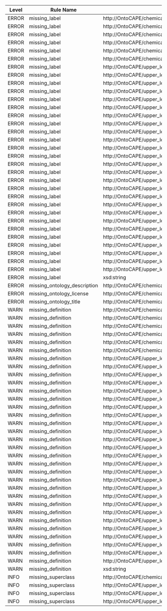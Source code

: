 | Level | Rule Name | Subject | Property | Value |
| --- | --- | --- | --- | --- |
| ERROR | missing_label | http://OntoCAPE/chemical_process_system/CPS_function/process.owl#Batch | rdfs:label |  |
| ERROR | missing_label | http://OntoCAPE/chemical_process_system/CPS_function/process.owl#Continuous | rdfs:label |  |
| ERROR | missing_label | http://OntoCAPE/chemical_process_system/CPS_function/process.owl#IntermediateProduct | rdfs:label |  |
| ERROR | missing_label | http://OntoCAPE/chemical_process_system/CPS_function/process.owl#ProcessState | rdfs:label |  |
| ERROR | missing_label | http://OntoCAPE/chemical_process_system/CPS_function/process.owl#ProcessStep | rdfs:label |  |
| ERROR | missing_label | http://OntoCAPE/chemical_process_system/CPS_function/process.owl#RawMaterial | rdfs:label |  |
| ERROR | missing_label | http://OntoCAPE/upper_level/network_system.owl#enters | rdfs:label |  |
| ERROR | missing_label | http://OntoCAPE/upper_level/network_system.owl#hasInput | rdfs:label |  |
| ERROR | missing_label | http://OntoCAPE/upper_level/network_system.owl#hasOutput | rdfs:label |  |
| ERROR | missing_label | http://OntoCAPE/upper_level/network_system.owl#isPredecessorOf | rdfs:label |  |
| ERROR | missing_label | http://OntoCAPE/upper_level/network_system.owl#isSuccessorOf | rdfs:label |  |
| ERROR | missing_label | http://OntoCAPE/upper_level/network_system.owl#leaves | rdfs:label |  |
| ERROR | missing_label | http://OntoCAPE/upper_level/system.owl#ExtensibleValueSet | rdfs:label |  |
| ERROR | missing_label | http://OntoCAPE/upper_level/system.owl#FixedValueSet | rdfs:label |  |
| ERROR | missing_label | http://OntoCAPE/upper_level/system.owl#PhysicalDimension | rdfs:label |  |
| ERROR | missing_label | http://OntoCAPE/upper_level/system.owl#Property | rdfs:label |  |
| ERROR | missing_label | http://OntoCAPE/upper_level/system.owl#QualitativeValue | rdfs:label |  |
| ERROR | missing_label | http://OntoCAPE/upper_level/system.owl#QuantitativeValue | rdfs:label |  |
| ERROR | missing_label | http://OntoCAPE/upper_level/system.owl#System | rdfs:label |  |
| ERROR | missing_label | http://OntoCAPE/upper_level/system.owl#UnitOfMeasure | rdfs:label |  |
| ERROR | missing_label | http://OntoCAPE/upper_level/system.owl#Value | rdfs:label |  |
| ERROR | missing_label | http://OntoCAPE/upper_level/system.owl#ValueEnumeration | rdfs:label |  |
| ERROR | missing_label | http://OntoCAPE/upper_level/system.owl#hasDimension | rdfs:label |  |
| ERROR | missing_label | http://OntoCAPE/upper_level/system.owl#hasProperty | rdfs:label |  |
| ERROR | missing_label | http://OntoCAPE/upper_level/system.owl#hasUnitOfMeasure | rdfs:label |  |
| ERROR | missing_label | http://OntoCAPE/upper_level/system.owl#hasValue | rdfs:label |  |
| ERROR | missing_label | http://OntoCAPE/upper_level/system.owl#isConnectedTo | rdfs:label |  |
| ERROR | missing_label | http://OntoCAPE/upper_level/system.owl#isPropertyOf | rdfs:label |  |
| ERROR | missing_label | http://OntoCAPE/upper_level/system.owl#isRelatedTo | rdfs:label |  |
| ERROR | missing_label | http://OntoCAPE/upper_level/system.owl#isValueOf | rdfs:label |  |
| ERROR | missing_label | http://OntoCAPE/upper_level/system.owl#qualitativeValue | rdfs:label |  |
| ERROR | missing_label | http://OntoCAPE/upper_level/system.owl#value | rdfs:label |  |
| ERROR | missing_label | xsd:string | rdfs:label |  |
| ERROR | missing_ontology_description | http://OntoCAPE/chemical_process_system/CPS_function/process.owl | dc:description |  |
| ERROR | missing_ontology_license | http://OntoCAPE/chemical_process_system/CPS_function/process.owl | dc:license |  |
| ERROR | missing_ontology_title | http://OntoCAPE/chemical_process_system/CPS_function/process.owl | dc:title |  |
| WARN | missing_definition | http://OntoCAPE/chemical_process_system/CPS_function/process.owl#Batch | IAO:0000115 |  |
| WARN | missing_definition | http://OntoCAPE/chemical_process_system/CPS_function/process.owl#Continuous | IAO:0000115 |  |
| WARN | missing_definition | http://OntoCAPE/chemical_process_system/CPS_function/process.owl#IntermediateProduct | IAO:0000115 |  |
| WARN | missing_definition | http://OntoCAPE/chemical_process_system/CPS_function/process.owl#ProcessState | IAO:0000115 |  |
| WARN | missing_definition | http://OntoCAPE/chemical_process_system/CPS_function/process.owl#ProcessStep | IAO:0000115 |  |
| WARN | missing_definition | http://OntoCAPE/chemical_process_system/CPS_function/process.owl#RawMaterial | IAO:0000115 |  |
| WARN | missing_definition | http://OntoCAPE/upper_level/network_system.owl#enters | IAO:0000115 |  |
| WARN | missing_definition | http://OntoCAPE/upper_level/network_system.owl#hasInput | IAO:0000115 |  |
| WARN | missing_definition | http://OntoCAPE/upper_level/network_system.owl#hasOutput | IAO:0000115 |  |
| WARN | missing_definition | http://OntoCAPE/upper_level/network_system.owl#isPredecessorOf | IAO:0000115 |  |
| WARN | missing_definition | http://OntoCAPE/upper_level/network_system.owl#isSuccessorOf | IAO:0000115 |  |
| WARN | missing_definition | http://OntoCAPE/upper_level/network_system.owl#leaves | IAO:0000115 |  |
| WARN | missing_definition | http://OntoCAPE/upper_level/system.owl#ExtensibleValueSet | IAO:0000115 |  |
| WARN | missing_definition | http://OntoCAPE/upper_level/system.owl#FixedValueSet | IAO:0000115 |  |
| WARN | missing_definition | http://OntoCAPE/upper_level/system.owl#PhysicalDimension | IAO:0000115 |  |
| WARN | missing_definition | http://OntoCAPE/upper_level/system.owl#Property | IAO:0000115 |  |
| WARN | missing_definition | http://OntoCAPE/upper_level/system.owl#QualitativeValue | IAO:0000115 |  |
| WARN | missing_definition | http://OntoCAPE/upper_level/system.owl#QuantitativeValue | IAO:0000115 |  |
| WARN | missing_definition | http://OntoCAPE/upper_level/system.owl#System | IAO:0000115 |  |
| WARN | missing_definition | http://OntoCAPE/upper_level/system.owl#UnitOfMeasure | IAO:0000115 |  |
| WARN | missing_definition | http://OntoCAPE/upper_level/system.owl#Value | IAO:0000115 |  |
| WARN | missing_definition | http://OntoCAPE/upper_level/system.owl#ValueEnumeration | IAO:0000115 |  |
| WARN | missing_definition | http://OntoCAPE/upper_level/system.owl#hasDimension | IAO:0000115 |  |
| WARN | missing_definition | http://OntoCAPE/upper_level/system.owl#hasProperty | IAO:0000115 |  |
| WARN | missing_definition | http://OntoCAPE/upper_level/system.owl#hasUnitOfMeasure | IAO:0000115 |  |
| WARN | missing_definition | http://OntoCAPE/upper_level/system.owl#hasValue | IAO:0000115 |  |
| WARN | missing_definition | http://OntoCAPE/upper_level/system.owl#isConnectedTo | IAO:0000115 |  |
| WARN | missing_definition | http://OntoCAPE/upper_level/system.owl#isPropertyOf | IAO:0000115 |  |
| WARN | missing_definition | http://OntoCAPE/upper_level/system.owl#isRelatedTo | IAO:0000115 |  |
| WARN | missing_definition | http://OntoCAPE/upper_level/system.owl#isValueOf | IAO:0000115 |  |
| WARN | missing_definition | http://OntoCAPE/upper_level/system.owl#qualitativeValue | IAO:0000115 |  |
| WARN | missing_definition | http://OntoCAPE/upper_level/system.owl#value | IAO:0000115 |  |
| WARN | missing_definition | xsd:string | IAO:0000115 |  |
| INFO | missing_superclass | http://OntoCAPE/chemical_process_system/CPS_function/process.owl#IntermediateProduct | rdfs:subClassOf |  |
| INFO | missing_superclass | http://OntoCAPE/upper_level/system.owl#PhysicalDimension | rdfs:subClassOf |  |
| INFO | missing_superclass | http://OntoCAPE/upper_level/system.owl#QuantitativeValue | rdfs:subClassOf |  |
| INFO | missing_superclass | http://OntoCAPE/upper_level/system.owl#ValueEnumeration | rdfs:subClassOf |  |